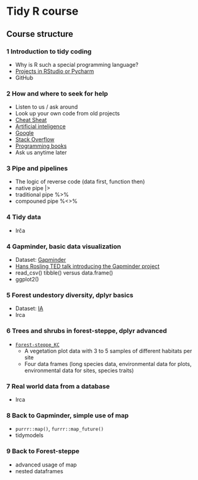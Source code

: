 # Tidy R course

## Course structure

### 1 Introduction to tidy coding

* Why is R such a special programming language?
* [Projects in RStudio or Pycharm](https://www.tidyverse.org/blog/2017/12/workflow-vs-script/)
* GitHub

### 2 How and where to seek for help

* Listen to us / ask around
* Look up your own code from old projects
* [Cheat Sheat](https://posit.co/resources/cheatsheets/)
* [Artificial inteligence](https://chat.openai.com/chat)
* [Google](https://www.google.com/)
* [Stack Overflow](https://stackoverflow.com/)
* [Programming books](https://r4ds.had.co.nz/)
* Ask us anytime later

### 3 Pipe and pipelines

* The logic of reverse code (data first, function then)
* native pipe |> 
* traditional pipe %>% 
* compouned pipe %<>%

### 4 Tidy data

* Irča

### 4 Gapminder, basic data visualization

* Dataset: [Gapminder](https://www.gapminder.org/data/)
* [Hans Rosling TED talk introducing the Gapminder project](https://www.youtube.com/watch?v=hVimVzgtD6w&ab_channel=TED)
* read_csv() tibble() versus data.frame()
* ggplot2()

### 5 Forest undestory diversity, dplyr basics

* Dataset: [IA](IA.path)
* Irca

### 6 Trees and shrubs in forest-steppe, dplyr advanced
* [`Forest-steppe_KC`](https://zenodo.org/record/4783984#.ZCrK5fZByUk)
  - A vegetation plot data with 3 to 5 samples of different habitats per site
  - Four data frames (long species data, environmental data for plots, environmental data for sites, species traits)

### 7 Real world data from a database
* Irca

### 8 Back to Gapminder, simple use of map
* `purrr::map()`, `furrr::map_future()`
* tidymodels

### 9 Back to Forest-steppe
* advanced usage of map 
* nested dataframes

